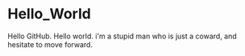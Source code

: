 # Hello_World
Hello GitHub. Hello world.
i'm a stupid man who is just a coward, and hesitate to move forward.
